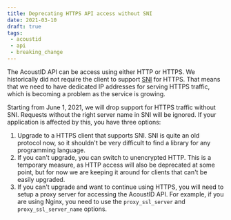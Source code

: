 ```yaml
---
title: Deprecating HTTPS API access without SNI
date: 2021-03-10
draft: true
tags:
 - acoustid
 - api
 - breaking_change
---
```


The AcoustID API can be access using either HTTP or HTTPS.
We historically did not require the client to support [SNI](https://en.wikipedia.org/wiki/Server_Name_Indication) for HTTPS.
That means that we need to have dedicated IP addresses for serving HTTPS traffic, which is becoming a problem as the service is growing.

Starting from June 1, 2021, we will drop support for HTTPS traffic without SNI. Requests without the right server name in SNI will be ignored.
If your application is affected by this, you have three options:

1. Upgrade to a HTTPS client that supports SNI. SNI is quite an old protocol now, so it shouldn't be very difficult to find a library for any programming language.
2. If you can't upgrade, you can switch to unencrypted HTTP. This is a temporary measure, as HTTP access will also be deprecated at some point, but for now we are keeping it around for clients that can't be easily upgraded.
3. If you can't upgrade and want to continue using HTTPS, you will need to setup a proxy server for accessing the AcoustID API. For example, if you are using Nginx, you need to use the  `proxy_ssl_server` and `proxy_ssl_server_name` options.
